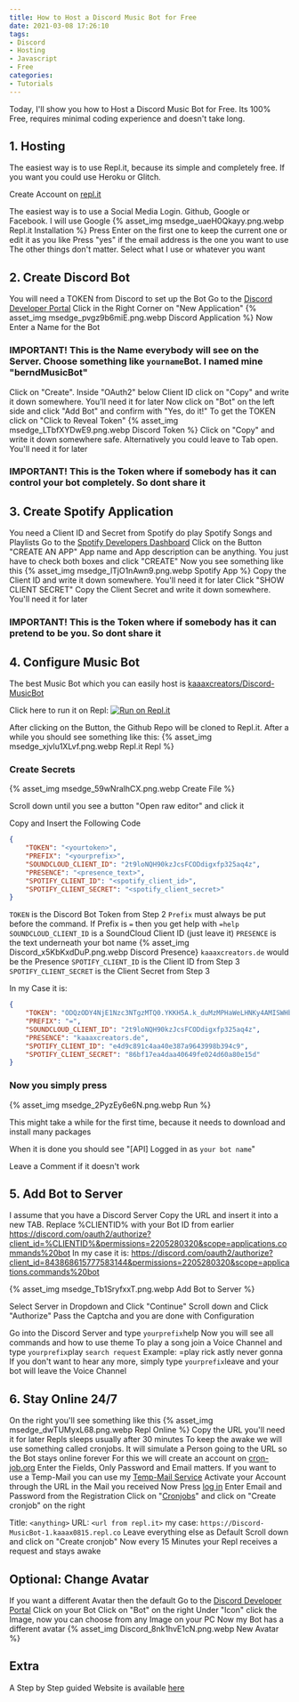 ```yaml
---
title: How to Host a Discord Music Bot for Free
date: 2021-03-08 17:26:10
tags:
- Discord
- Hosting
- Javascript
- Free
categories: 
- Tutorials
---
```


Today, I'll show you how to Host a Discord Music Bot for Free. Its 100% Free, requires minimal coding experience and doesn't take long.

## 1. Hosting

The easiest way is to use Repl.it, because its simple and completely free. If you want you could use Heroku or Glitch.

Create Account on [repl.it](https://repl.it/signup)

The easiest way is to use a Social Media Login. Github, Google or Facebook. I will use Google
{% asset_img msedge_uaeH0Qkayy.png.webp Repl.it Installation %}
Press Enter on the first one to keep the current one or edit it as you like
Press "yes" if the email address is the one you want to use
The other things don't matter. Select what I use or whatever you want

## 2. Create Discord Bot

You will need a TOKEN from Discord to set up the Bot
Go to the [Discord Developer Portal](https://discord.com/developers/applications/)
Click in the Right Corner on "New Application"
{% asset_img msedge_pvgz9b6miE.png.webp Discord Application %}
Now Enter a Name for the Bot

### IMPORTANT! This is the Name everybody will see on the Server. Choose something like `yourname`Bot. I named mine "berndMusicBot"

Click on "Create".
Inside "OAuth2" below Client ID click on "Copy" and write it down somewhere. You'll need it for later
Now click on "Bot" on the left side and click "Add Bot" and confirm with "Yes, do it!"
To get the TOKEN click on "Click to Reveal Token"
{% asset_img msedge_LTbfXYDwE9.png.webp Discord Token %}
Click on "Copy" and write it down somewhere safe. Alternatively you could leave to Tab open. You'll need it for later

### IMPORTANT! This is the Token where if somebody has it can control your bot completely. So dont share it

## 3. Create Spotify Application

You need a Client ID and Secret from Spotify do play Spotify Songs and Playlists
Go to the [Spotify Developers Dashboard](https://developer.spotify.com/dashboard/applications)
Click on the Button "CREATE AN APP"
App name and App description can be anything. You just have to check both boxes and click "CREATE"
Now you see something like this
{% asset_img msedge_lTjO1nAwn9.png.webp Spotify App %}
Copy the Client ID and write it down somewhere. You'll need it for later
Click "SHOW CLIENT SECRET"
Copy the Client Secret and write it down somewhere. You'll need it for later

### IMPORTANT! This is the Token where if somebody has it can pretend to be you. So dont share it

## 4. Configure Music Bot

The best Music Bot which you can easily host is [kaaaxcreators/Discord-MusicBot](https://github.com/kaaaxcreators/Discord-MusicBot)

Click here to run it on Repl: [![Run on Repl.it](https://repl.it/badge/github/kaaaxcreators/Discord-MusicBot)](https://repl.it/github/kaaaxcreators/Discord-MusicBot)

After clicking on the Button, the Github Repo will be cloned to Repl.it. After a while you should see something like this:
{% asset_img msedge_xjvlu1XLvf.png.webp Repl.it Repl %}

### Create Secrets

{% asset_img msedge_59wNralhCX.png.webp Create File %}

Scroll down until you see a button "Open raw editor" and click it

Copy and Insert the Following Code

```json
{
    "TOKEN": "<yourtoken>",
    "PREFIX": "<yourprefix>",
    "SOUNDCLOUD_CLIENT_ID": "2t9loNQH90kzJcsFCODdigxfp325aq4z",
    "PRESENCE": "<presence_text>",
    "SPOTIFY_CLIENT_ID": "<spotify_client_id>",
    "SPOTIFY_CLIENT_SECRET": "<spotify_client_secret>"
}
```

`TOKEN` is the Discord Bot Token from Step 2
`Prefix` must always be put before the command. If Prefix is `=` then you get help with `=help`
`SOUNDCLOUD_CLIENT_ID` is a SoundCloud Client ID (just leave it)
`PRESENCE` is the text underneath your bot name
{% asset_img Discord_x5KbKxdDuP.png.webp Discord Presence}
`kaaaxcreators.de` would be the Presence
`SPOTIFY_CLIENT_ID` is the Client ID from Step 3
`SPOTIFY_CLIENT_SECRET` is the Client Secret from Step 3

In my Case it is:

```json
{
    "TOKEN": "ODQzODY4NjE1Nzc3NTgzMTQ0.YKKH5A.k_duMzMPHaWeLHNKy4AMISWHbvk",
    "PREFIX": "=",
    "SOUNDCLOUD_CLIENT_ID": "2t9loNQH90kzJcsFCODdigxfp325aq4z",
    "PRESENCE": "kaaaxcreators.de",
    "SPOTIFY_CLIENT_ID": "e4d9c891c4aa40e387a9643998b394c9",
    "SPOTIFY_CLIENT_SECRET": "86bf17ea4daa40649fe024d60a80e15d"
}
```

### Now you simply press

{% asset_img msedge_2PyzEy6e6N.png.webp Run %}

This might take a while for the first time, because it needs to download and install many packages

When it is done you should see "[API] Logged in as `your bot name`"

Leave a Comment if it doesn't work

## 5. Add Bot to Server

I assume that you have a Discord Server
Copy the URL and insert it into a new TAB. Replace %CLIENTID% with your Bot ID from earlier
<https://discord.com/oauth2/authorize?client_id=%CLIENTID%&permissions=2205280320&scope=applications.commands%20bot>
In my case it is:
<https://discord.com/oauth2/authorize?client_id=843868615777583144&permissions=2205280320&scope=applications.commands%20bot>

{% asset_img msedge_Tb1SryfxxT.png.webp Add Bot to Server %}

Select Server in Dropdown and Click "Continue"
Scroll down and Click "Authorize"
Pass the Captcha and you are done with Configuration

Go into the Discord Server and type `yourprefix`help
Now you will see all commands and how to use theme
To play a song join a Voice Channel and type `yourprefix`play `search request`
Example: =play rick astly never gonna
If you don't want to hear any more, simply type `yourprefix`leave and your bot will leave the Voice Channel

## 6. Stay Online 24/7

On the right you'll see something like this
{% asset_img msedge_dwTUMyxL68.png.webp Repl Online %}
Copy the URL you'll need it for later
Repls sleeps usually after 30 minutes
To keep the awake we will use something called cronjobs. It will simulate a Person going to the URL so the Bot stays online forever
For this we will create an account on [cron-job.org](https://cron-job.org/en/signup/)
Enter the Fields, Only Password and Email matters.
If you want to use a Temp-Mail you can use my [Temp-Mail Service](https://emailfake.com/kaaaxcreators.tk)
Activate your Account through the URL in the Mail you received
Now Press [log in](https://cron-job.org/en/members/)
Enter Email and Password from the Registration
Click on "[Cronjobs](https://cron-job.org/en/members/jobs/)" and click on "Create cronjob" on the right

Title: `<anything>`
URL: `<url from repl.it>` my case: `https://Discord-MusicBot-1.kaaax0815.repl.co`
Leave everything else as Default
Scroll down and click on "Create cronjob"
Now every 15 Minutes your Repl receives a request and stays awake

## Optional: Change Avatar

If you want a different Avatar then the default
Go to the [Discord Developer Portal](https://discord.com/developers/applications)
Click on your Bot
Click on "Bot" on the right
Under "Icon" click the Image, now you can choose from any Image on your PC
Now my Bot has a different avatar
{% asset_img Discord_8nk1hvE1cN.png.webp New Avatar %}

## Extra

A Step by Step guided Website is available [here](discordbot.kaaaxcreators.de/)
